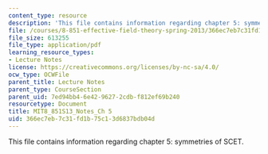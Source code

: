 ```yaml
---
content_type: resource
description: 'This file contains information regarding chapter 5: symmetries of SCET.'
file: /courses/8-851-effective-field-theory-spring-2013/366ec7eb7c31fd1b75c13d6837bdb04d_MIT8_851S13_SymmetOfSCET.pdf
file_size: 613255
file_type: application/pdf
learning_resource_types:
- Lecture Notes
license: https://creativecommons.org/licenses/by-nc-sa/4.0/
ocw_type: OCWFile
parent_title: Lecture Notes
parent_type: CourseSection
parent_uid: 7ed94bb4-6e42-9627-2cdb-f812ef69b240
resourcetype: Document
title: MIT8_851S13_Notes_Ch 5
uid: 366ec7eb-7c31-fd1b-75c1-3d6837bdb04d
---
```

This file contains information regarding chapter 5: symmetries of SCET.